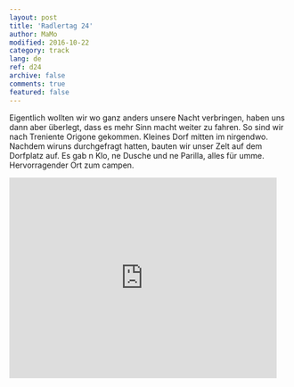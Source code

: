 ```yaml
---   
layout: post 
title: 'Radlertag 24'  
author: MaMo 
modified: 2016-10-22
category: track 
lang: de 
ref: d24
archive: false 
comments: true 
featured: false 
--- 
```


 Eigentlich wollten wir wo ganz anders unsere Nacht verbringen, haben uns dann aber überlegt, dass es mehr Sinn macht weiter zu fahren. So sind wir nach Treniente Origone gekommen. Kleines Dorf mitten im nirgendwo. Nachdem wiruns durchgefragt hatten, bauten wir unser Zelt auf dem Dorfplatz auf. Es gab n Klo, ne Dusche und ne Parilla, alles für umme. Hervorragender Ort zum campen. 

<iframe width='480' height='360' src='http://track-kit.net/maps_s3/?v=embed&track=231933.gpx' frameborder='0' allowfullscreen></iframe>